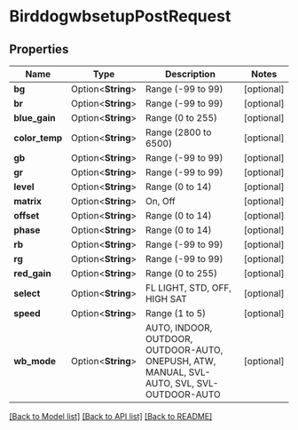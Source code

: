 # BirddogwbsetupPostRequest

## Properties

Name | Type | Description | Notes
------------ | ------------- | ------------- | -------------
**bg** | Option<**String**> | Range (-99 to 99) | [optional]
**br** | Option<**String**> | Range (-99 to 99) | [optional]
**blue_gain** | Option<**String**> | Range (0 to 255) | [optional]
**color_temp** | Option<**String**> | Range (2800 to 6500) | [optional]
**gb** | Option<**String**> | Range (-99 to 99) | [optional]
**gr** | Option<**String**> | Range (-99 to 99) | [optional]
**level** | Option<**String**> | Range (0 to 14) | [optional]
**matrix** | Option<**String**> | On, Off | [optional]
**offset** | Option<**String**> | Range (0 to 14) | [optional]
**phase** | Option<**String**> | Range (0 to 14) | [optional]
**rb** | Option<**String**> | Range (-99 to 99) | [optional]
**rg** | Option<**String**> | Range (-99 to 99) | [optional]
**red_gain** | Option<**String**> | Range (0 to 255) | [optional]
**select** | Option<**String**> | FL LIGHT, STD, OFF, HIGH SAT | [optional]
**speed** | Option<**String**> | Range (1 to 5) | [optional]
**wb_mode** | Option<**String**> | AUTO, INDOOR, OUTDOOR, OUTDOOR-AUTO, ONEPUSH, ATW, MANUAL, SVL-AUTO, SVL, SVL-OUTDOOR-AUTO | [optional]

[[Back to Model list]](../README.md#documentation-for-models) [[Back to API list]](../README.md#documentation-for-api-endpoints) [[Back to README]](../README.md)


